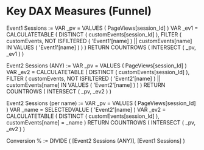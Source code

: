# Key DAX Measures (Funnel)

Event1 Sessions :=
VAR _pv = VALUES ( PageViews[session_Id] )
VAR _ev1 =
    CALCULATETABLE (
        DISTINCT ( customEvents[session_Id] ),
        FILTER (
            customEvents,
            NOT ISFILTERED ( 'Event1'[name] )
                || customEvents[name] IN VALUES ( 'Event1'[name] )
        )
    )
RETURN COUNTROWS ( INTERSECT ( _pv, _ev1 ) )

Event2 Sessions (ANY) :=
VAR _pv = VALUES ( PageViews[session_Id] )
VAR _ev2 =
    CALCULATETABLE (
        DISTINCT ( customEvents[session_Id] ),
        FILTER (
            customEvents,
            NOT ISFILTERED ( 'Event2'[name] )
                || customEvents[name] IN VALUES ( 'Event2'[name] )
        )
    )
RETURN COUNTROWS ( INTERSECT ( _pv, _ev2 ) )

Event2 Sessions (per name) :=
VAR _pv = VALUES ( PageViews[session_Id] )
VAR _name = SELECTEDVALUE ( 'Event2'[name] )
VAR _ev2 = CALCULATETABLE ( DISTINCT ( customEvents[session_Id] ), customEvents[name] = _name )
RETURN COUNTROWS ( INTERSECT ( _pv, _ev2 ) )

Conversion % := DIVIDE ( [Event2 Sessions (ANY)], [Event1 Sessions] )
